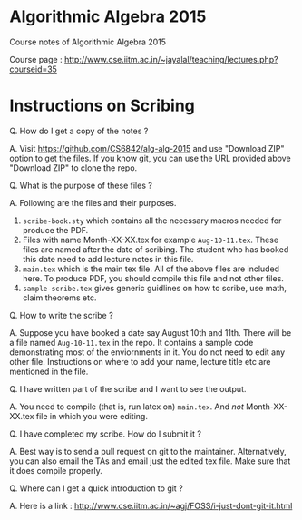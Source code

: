 # Algorithmic Algebra 2015
Course notes of Algorithmic Algebra 2015

Course page : http://www.cse.iitm.ac.in/~jayalal/teaching/lectures.php?courseid=35

# Instructions on Scribing

Q. How do I get a copy of the notes ?

A. Visit https://github.com/CS6842/alg-alg-2015 and use "Download ZIP" option
    to get the files. If you know git, you can use the URL provided above
    "Download ZIP" to clone the repo.

Q. What is the purpose of these files ?

A. Following are the files and their purposes.
  1. ``scribe-book.sty`` which contains all the necessary macros needed for produce the PDF.
  2. Files with name Month-XX-XX.tex for example ``Aug-10-11.tex``. These files
     are named after the date of scribing. The student who has booked this
     date need to add lecture notes in this file.
  3. ``main.tex`` which is the main tex file. All of the above files are included
     here. To produce PDF, you should compile this file and not other files.
  4. ``sample-scribe.tex`` gives generic guidlines on how to scribe, use math, claim theorems etc.

Q. How to write the scribe ?

A. Suppose you have booked a date say August 10th and 11th. There will be a
    file named ``Aug-10-11.tex`` in the repo. It contains a sample code
    demonstrating most of the enviornments in it. You do not need to edit any other file.
    Instructions on where to add your name, lecture title etc are mentioned in the file. 

Q. I have written part of the scribe and I want to see the output.

A. You need to compile (that is, run latex on) ``main.tex``. And *not* Month-XX-XX.tex file in which you were editing.

Q. I have completed my scribe. How do I submit it ?

A. Best way is to send a pull request on git to the maintainer. Alternatively, you can also email the TAs and email just the edited tex file. Make sure that it does compile properly.

Q. Where can I get a quick introduction to git ?

A. Here is a link : http://www.cse.iitm.ac.in/~agj/FOSS/i-just-dont-git-it.html
